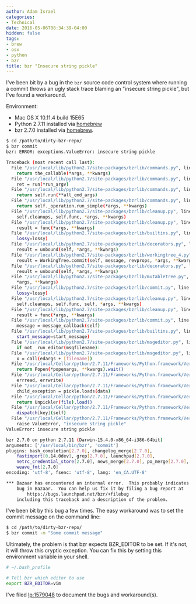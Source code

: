 ```yaml
---
author: Adam Israel
categories:
- Technical
date: 2016-05-06T08:34:39-04:00
hidden: false
tags:
- brew
- osx
- python
- bzr
title: bzr "Insecure string pickle"
---
```

I've been bit by a bug in the `bzr` source code control system where running a commit
throws an ugly stack trace blaming an "insecure string pickle", but I've found a workaround.

<!--more-->
Environment:

- Mac OS X 10.11.4 build 15E65
- Python 2.7.11 installed via [homebrew]
- bzr 2.7.0 installed via [homebrew].


```bash
$ cd /path/to/dirty-bzr-repo/
$ bzr commit
bzr: ERROR: exceptions.ValueError: insecure string pickle

Traceback (most recent call last):
  File "/usr/local/lib/python2.7/site-packages/bzrlib/commands.py", line 930, in exception_to_return_code
    return the_callable(*args, **kwargs)
  File "/usr/local/lib/python2.7/site-packages/bzrlib/commands.py", line 1121, in run_bzr
    ret = run(*run_argv)
  File "/usr/local/lib/python2.7/site-packages/bzrlib/commands.py", line 673, in run_argv_aliases
    return self.run(**all_cmd_args)
  File "/usr/local/lib/python2.7/site-packages/bzrlib/commands.py", line 697, in run
    return self._operation.run_simple(*args, **kwargs)
  File "/usr/local/lib/python2.7/site-packages/bzrlib/cleanup.py", line 136, in run_simple
    self.cleanups, self.func, *args, **kwargs)
  File "/usr/local/lib/python2.7/site-packages/bzrlib/cleanup.py", line 166, in _do_with_cleanups
    result = func(*args, **kwargs)
  File "/usr/local/lib/python2.7/site-packages/bzrlib/builtins.py", line 3687, in run
    lossy=lossy)
  File "/usr/local/lib/python2.7/site-packages/bzrlib/decorators.py", line 218, in write_locked
    result = unbound(self, *args, **kwargs)
  File "/usr/local/lib/python2.7/site-packages/bzrlib/workingtree_4.py", line 218, in commit
    result = WorkingTree.commit(self, message, revprops, *args, **kwargs)
  File "/usr/local/lib/python2.7/site-packages/bzrlib/decorators.py", line 218, in write_locked
    result = unbound(self, *args, **kwargs)
  File "/usr/local/lib/python2.7/site-packages/bzrlib/mutabletree.py", line 211, in commit
    *args, **kwargs)
  File "/usr/local/lib/python2.7/site-packages/bzrlib/commit.py", line 290, in commit
    lossy=lossy)
  File "/usr/local/lib/python2.7/site-packages/bzrlib/cleanup.py", line 132, in run
    self.cleanups, self.func, self, *args, **kwargs)
  File "/usr/local/lib/python2.7/site-packages/bzrlib/cleanup.py", line 166, in _do_with_cleanups
    result = func(*args, **kwargs)
  File "/usr/local/lib/python2.7/site-packages/bzrlib/commit.py", line 443, in _commit
    message = message_callback(self)
  File "/usr/local/lib/python2.7/site-packages/bzrlib/builtins.py", line 3664, in get_message
    start_message=start_message)
  File "/usr/local/lib/python2.7/site-packages/bzrlib/msgeditor.py", line 150, in edit_commit_message_encoded
    if not _run_editor(msgfilename):
  File "/usr/local/lib/python2.7/site-packages/bzrlib/msgeditor.py", line 67, in _run_editor
    x = call(edargs + [filename])
  File "/usr/local/Cellar/python/2.7.11/Frameworks/Python.framework/Versions/2.7/lib/python2.7/subprocess.py", line 522, in call
    return Popen(*popenargs, **kwargs).wait()
  File "/usr/local/Cellar/python/2.7.11/Frameworks/Python.framework/Versions/2.7/lib/python2.7/subprocess.py", line 710, in __init__
    errread, errwrite)
  File "/usr/local/Cellar/python/2.7.11/Frameworks/Python.framework/Versions/2.7/lib/python2.7/subprocess.py", line 1334, in _execute_child
    child_exception = pickle.loads(data)
  File "/usr/local/Cellar/python/2.7.11/Frameworks/Python.framework/Versions/2.7/lib/python2.7/pickle.py", line 1388, in loads
    return Unpickler(file).load()
  File "/usr/local/Cellar/python/2.7.11/Frameworks/Python.framework/Versions/2.7/lib/python2.7/pickle.py", line 864, in load
    dispatch[key](self)
  File "/usr/local/Cellar/python/2.7.11/Frameworks/Python.framework/Versions/2.7/lib/python2.7/pickle.py", line 972, in load_string
    raise ValueError, "insecure string pickle"
ValueError: insecure string pickle

bzr 2.7.0 on python 2.7.11 (Darwin-15.4.0-x86_64-i386-64bit)
arguments: ['/usr/local/bin/bzr', 'commit']
plugins: bash_completion[2.7.0], changelog_merge[2.7.0],
    fastimport[0.14.0dev], grep[2.7.0], launchpad[2.7.0],
    netrc_credential_store[2.7.0], news_merge[2.7.0], po_merge[2.7.0],
    weave_fmt[2.7.0]
encoding: 'utf-8', fsenc: 'utf-8', lang: 'en_CA.UTF-8'

*** Bazaar has encountered an internal error.  This probably indicates a
    bug in Bazaar.  You can help us fix it by filing a bug report at
        https://bugs.launchpad.net/bzr/+filebug
    including this traceback and a description of the problem.
```

I've been bit by this bug a few times. The easy workaround was to set the
commit message on the command line:

```bash
$ cd /path/to/dirty-bzr-repo/
$ bzr commit -m "Some commit message"
```

Ultimately, the problem is that bzr expects BZR_EDITOR to be set. If it's not,
it will throw this cryptic exception. You can fix this by setting this
environment variable in your shell.

```bash
# ~/.bash_profile

# Tell bzr which editor to use
export BZR_EDITOR=vim
```

I've filed [lp:1579048](https://bugs.launchpad.net/bzr/+bug/1579048) to
document the bugs and workaround(s).



[homebrew]: https://brew.sh
